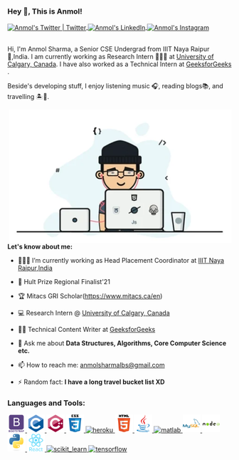 
### Hey 👋, This is Anmol!

<a href="https://twitter.com/Anmol_Sharmalbs/">
  <img align="center" alt="Anmol's Twitter | Twitter" width="22px" src="https://cdn.jsdelivr.net/npm/simple-icons@v3/icons/twitter.svg" />
</a>
<a href="https://www.linkedin.com/in/anmolsharmalbs/">
  <img align="center" alt="Anmol's LinkedIn" width="22px" src="https://cdn.jsdelivr.net/npm/simple-icons@v3/icons/linkedin.svg" />
</a>
<a href="https://www.instagram.com/anmol.sharma99/">
  <img align="center" alt="Anmol's Instagram" width="22px" src="https://cdn.jsdelivr.net/npm/simple-icons@v3/icons/instagram.svg" />
</a>

<br />
<br />

Hi, I'm Anmol Sharma, a Senior CSE Undergrad from IIIT Naya Raipur 🚀,India. I am currently working as Research Intern 🙍🏽‍♂️ at [University of Calgary, Canada](https://www.ucalgary.ca/). I have also worked as a Technical Intern at [GeeksforGeeks](https://www.geeksforgeeks.org/) .

Beside's developing stuff, I enjoy listening music 🎧, reading blogs📚, and travelling 🏝️🗻.

<img align="right" alt="GIF" width="500" height="300" src="https://github.com/anmolsharma16/anmolsharma16/blob/master/giphy.webp" />

**Let's know about me:**

- 👨🏽‍💼 I’m currently working as Head Placement Coordinator at [IIIT Naya Raipur,India](https://www.iiitnr.ac.in/)

- 🏅 Hult Prize Regional Finalist'21

- 🏆 Mitacs GRI Scholar(https://www.mitacs.ca/en)

- 💻 Research Intern @ [University of Calgary, Canada](https://www.ucalgary.ca/)

- 👨‍💻 Technical Content Writer at [GeeksforGeeks](https://www.geeksforgeeks.org/)

- 💬 Ask me about **Data Structures, Algorithms, Core Computer Science etc.**

- 📫 How to reach me: anmolsharmalbs@gmail.com

- ⚡ Random fact: **I have a long travel bucket list XD**


<h3 align="left">Languages and Tools:</h3>
<p align="left"> <a href="https://getbootstrap.com" target="_blank"> <img src="https://raw.githubusercontent.com/devicons/devicon/master/icons/bootstrap/bootstrap-plain-wordmark.svg" alt="bootstrap" width="40" height="40"/> </a> <a href="https://www.cprogramming.com/" target="_blank"> <img src="https://raw.githubusercontent.com/devicons/devicon/master/icons/c/c-original.svg" alt="c" width="40" height="40"/> </a> <a href="https://www.w3schools.com/cpp/" target="_blank"> <img src="https://raw.githubusercontent.com/devicons/devicon/master/icons/cplusplus/cplusplus-original.svg" alt="cplusplus" width="40" height="40"/> </a> <a href="https://www.w3schools.com/css/" target="_blank"> <img src="https://raw.githubusercontent.com/devicons/devicon/master/icons/css3/css3-original-wordmark.svg" alt="css3" width="40" height="40"/> </a> <a href="https://heroku.com" target="_blank"> <img src="https://www.vectorlogo.zone/logos/heroku/heroku-icon.svg" alt="heroku" width="40" height="40"/> </a> <a href="https://www.w3.org/html/" target="_blank"> <img src="https://raw.githubusercontent.com/devicons/devicon/master/icons/html5/html5-original-wordmark.svg" alt="html5" width="40" height="40"/> </a> <a href="https://www.java.com" target="_blank"> <img src="https://raw.githubusercontent.com/devicons/devicon/master/icons/java/java-original.svg" alt="java" width="40" height="40"/> </a> <a href="https://www.mathworks.com/" target="_blank"> <img src="https://raw.githubusercontent.com/simple-icons/simple-icons/master/icons/mathworks.svg" alt="matlab" width="40" height="40"/> </a> <a href="https://www.mysql.com/" target="_blank"> <img src="https://raw.githubusercontent.com/devicons/devicon/master/icons/mysql/mysql-original-wordmark.svg" alt="mysql" width="40" height="40"/> </a> <a href="https://nodejs.org" target="_blank"> <img src="https://raw.githubusercontent.com/devicons/devicon/master/icons/nodejs/nodejs-original-wordmark.svg" alt="nodejs" width="40" height="40"/> </a> <a href="https://www.python.org" target="_blank"> <img src="https://raw.githubusercontent.com/devicons/devicon/master/icons/python/python-original.svg" alt="python" width="40" height="40"/> </a> <a href="https://reactjs.org/" target="_blank"> <img src="https://raw.githubusercontent.com/devicons/devicon/master/icons/react/react-original-wordmark.svg" alt="react" width="40" height="40"/> </a> <a href="https://scikit-learn.org/" target="_blank"> <img src="https://upload.wikimedia.org/wikipedia/commons/0/05/Scikit_learn_logo_small.svg" alt="scikit_learn" width="40" height="40"/> </a> <a href="https://www.tensorflow.org" target="_blank"> <img src="https://www.vectorlogo.zone/logos/tensorflow/tensorflow-icon.svg" alt="tensorflow" width="40" height="40"/> </a> </p>
